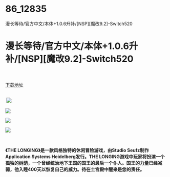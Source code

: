 # 86_12835
漫长等待/官方中文/本体+1.0.6升补/[NSP][魔改9.2]-Switch520
# 漫长等待/官方中文/本体+1.0.6升补/[NSP][魔改9.2]-Switch520
 <br/></br>
[下载地址](https://www.switch520.cc/article/12835 "下载地址")
<br/></br>

<p><strong>&nbsp;<img src="https://www.switch520.cc/muke_img/upload_art_editor_20210424-1_666a8f20a0131df9fd47c4d70e759d1f.jpg"> </strong></p>
<p><strong><img src="https://www.switch520.cc/muke_img/upload_art_editor_20210424-1_52f8f0686f400ec8a39038e4b6ef6e3d.jpg"></strong></p>
<p><strong><img src="https://www.switch520.cc/muke_img/upload_art_editor_20210424-1_fc7543c66e261c543385f6bd76df79b1.jpg"></strong></p>
<p><strong><img src="https://www.switch520.cc/muke_img/upload_art_editor_20210424-1_849c75226f730bbba2bb59e8175fe728.jpg"></strong></p>
<p>&nbsp;</p>
<p><strong> 《THE LONGING》是一款风格独特的休闲冒险游戏，由Studio Seufz制作Application Systems Heidelberg发行。THE LONGING游戏中玩家将扮演一个孤独的树荫，一个曾经统治地下王国的国王的最后一个仆人。国王的力量已经减弱，他入睡400天以恢复自己的威力。待在土宫殿中醒来是您的责任。</strong></p>
<p>&nbsp;</p>
